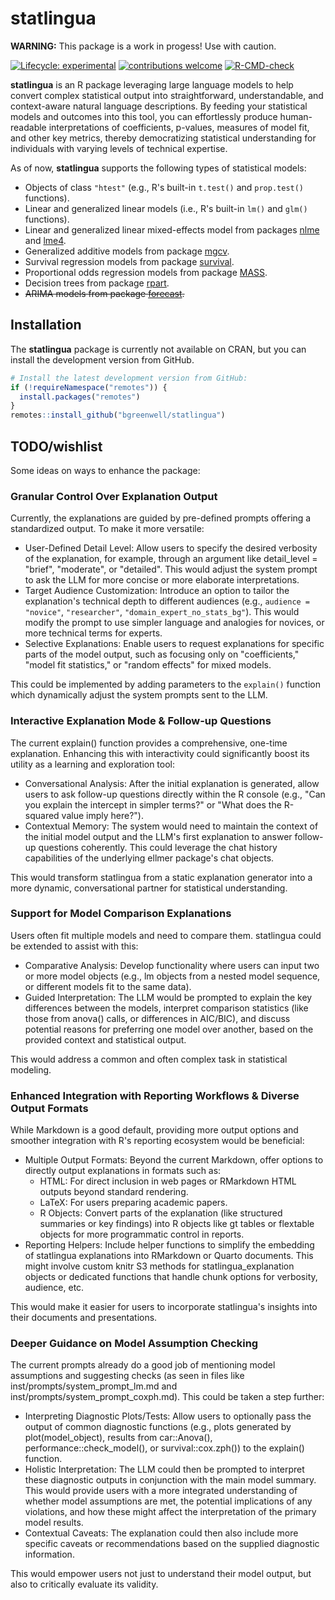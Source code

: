 # statlingua

**WARNING:** This package is a work in progess! Use with caution.

<!-- badges: start -->
[![Lifecycle: experimental](https://img.shields.io/badge/lifecycle-experimental-orange.svg)](https://lifecycle.r-lib.org/articles/stages.html#experimental)
[![contributions welcome](https://img.shields.io/badge/contributions-welcome-brightgreen.svg?style=flat)](https://github.com/dwyl/esta/issues)
[![R-CMD-check](https://github.com/bgreenwell/statlingua/actions/workflows/R-CMD-check.yaml/badge.svg)](https://github.com/bgreenwell/statlingua/actions/workflows/R-CMD-check.yaml)
<!-- badges: end -->

**statlingua** is an R package leveraging large language models to help convert complex statistical output into straightforward, understandable, and context-aware natural language descriptions. By feeding your statistical models and outcomes into this tool, you can effortlessly produce human-readable interpretations of coefficients, p-values, measures of model fit, and other key metrics, thereby democratizing statistical understanding for individuals with varying levels of technical expertise.

As of now, **statlingua** supports the following types of statistical models:

* Objects of class `"htest"` (e.g., R's built-in `t.test()` and `prop.test()` functions).
* Linear and generalized linear models (i.e., R's built-in `lm()` and `glm()` functions).
* Linear and generalized linear mixed-effects model from packages [nlme](https://cran.r-project.org/package=nlme) and [lme4](https://cran.r-project.org/package=lme4).
* Generalized additive models from package [mgcv](https://cran.r-project.org/package=mgcv).
* Survival regression models from package [survival](https://cran.r-project.org/package=survival).
* Proportional odds regression models from package [MASS](https://cran.r-project.org/package=MASS).
* Decision trees from package [rpart](https://cran.r-project.org/package=rpart).
* ~~ARIMA models from package [forecast](https://cran.r-project.org/package=forecast).~~

## Installation

The **statlingua** package is currently not available on CRAN, but you can install the development version from GitHub.

``` r
# Install the latest development version from GitHub:
if (!requireNamespace("remotes")) {
  install.packages("remotes")
}
remotes::install_github("bgreenwell/statlingua")
```

## TODO/wishlist

Some ideas on ways to enhance the package:

### Granular Control Over Explanation Output

Currently, the explanations are guided by pre-defined prompts offering a standardized output. To make it more versatile:

* User-Defined Detail Level: Allow users to specify the desired verbosity of the explanation, for example, through an argument like detail_level = "brief", "moderate", or "detailed". This would adjust the system prompt to ask the LLM for more concise or more elaborate interpretations.
* Target Audience Customization: Introduce an option to tailor the explanation's technical depth to different audiences (e.g., `audience = "novice"`, `"researcher"`, `"domain_expert_no_stats_bg"`). This would modify the prompt to use simpler language and analogies for novices, or more technical terms for experts.
* Selective Explanations: Enable users to request explanations for specific parts of the model output, such as focusing only on "coefficients," "model fit statistics," or "random effects" for mixed models.

This could be implemented by adding parameters to the `explain()` function which dynamically adjust the system prompts sent to the LLM.

### Interactive Explanation Mode & Follow-up Questions

The current explain() function provides a comprehensive, one-time explanation. Enhancing this with interactivity could significantly boost its utility as a learning and exploration tool:

* Conversational Analysis: After the initial explanation is generated, allow users to ask follow-up questions directly within the R console (e.g., "Can you explain the intercept in simpler terms?" or "What does the R-squared value imply here?").
* Contextual Memory: The system would need to maintain the context of the initial model output and the LLM's first explanation to answer follow-up questions coherently. This could leverage the chat history capabilities of the underlying ellmer package's chat objects.

This would transform statlingua from a static explanation generator into a more dynamic, conversational partner for statistical understanding.

### Support for Model Comparison Explanations

Users often fit multiple models and need to compare them. statlingua could be extended to assist with this:

* Comparative Analysis: Develop functionality where users can input two or more model objects (e.g., lm objects from a nested model sequence, or different models fit to the same data).
* Guided Interpretation: The LLM would be prompted to explain the key differences between the models, interpret comparison statistics (like those from anova() calls, or differences in AIC/BIC), and discuss potential reasons for preferring one model over another, based on the provided context and statistical output.

This would address a common and often complex task in statistical modeling.

### Enhanced Integration with Reporting Workflows & Diverse Output Formats

While Markdown is a good default, providing more output options and smoother integration with R's reporting ecosystem would be beneficial:

* Multiple Output Formats: Beyond the current Markdown, offer options to directly output explanations in formats such as:
  - HTML: For direct inclusion in web pages or RMarkdown HTML outputs beyond standard rendering.
  - LaTeX: For users preparing academic papers.
  - R Objects: Convert parts of the explanation (like structured summaries or key findings) into R objects like gt tables or flextable objects for more programmatic control in reports.
* Reporting Helpers: Include helper functions to simplify the embedding of statlingua explanations into RMarkdown or Quarto documents. This might involve custom knitr S3 methods for statlingua_explanation objects or dedicated functions that handle chunk options for verbosity, audience, etc.

This would make it easier for users to incorporate statlingua's insights into their documents and presentations.

### Deeper Guidance on Model Assumption Checking

The current prompts already do a good job of mentioning model assumptions and suggesting checks (as seen in files like inst/prompts/system_prompt_lm.md and inst/prompts/system_prompt_coxph.md). This could be taken a step further:

* Interpreting Diagnostic Plots/Tests: Allow users to optionally pass the output of common diagnostic functions (e.g., plots generated by plot(model_object), results from car::Anova(), performance::check_model(), or survival::cox.zph()) to the explain() function.
* Holistic Interpretation: The LLM could then be prompted to interpret these diagnostic outputs in conjunction with the main model summary. This would provide users with a more integrated understanding of whether model assumptions are met, the potential implications of any violations, and how these might affect the interpretation of the primary model results.
* Contextual Caveats: The explanation could then also include more specific caveats or recommendations based on the supplied diagnostic information.

This would empower users not just to understand their model output, but also to critically evaluate its validity.
